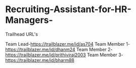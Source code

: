 # Recruiting-Assistant-for-HR-Managers- 

Trailhead URL's

Team Lead-https://trailblazer.me/id/as704
Team Member 1-https://trailblazer.me/id/dhanm24 
Team Member 2-https://trailblazer.me/id/prithiviraj2003 
Team Member 3-https://trailblazer.me/id/bharm88
